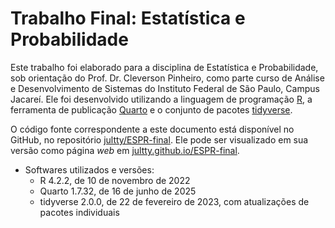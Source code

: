 # Trabalho Final: Estatística e Probabilidade

Este trabalho foi elaborado para a disciplina de Estatística e Probabilidade, sob orientação do Prof. Dr. Cleverson Pinheiro, como parte curso de Análise e Desenvolvimento de Sistemas do Instituto Federal de São Paulo, Campus Jacareí. Ele foi desenvolvido utilizando a linguagem de programação [R](https://r-project.org/), a ferramenta de publicação [Quarto](https://quarto.org/) e o conjunto de pacotes [tidyverse](https://tidyverse.org/).

O código fonte correspondente a este documento está disponível no GitHub, no repositório [jultty/ESPR-final](https://github.com/jultty/ESPR-final). Ele pode ser visualizado em sua versão como página _web_ em [jultty.github.io/ESPR-final](https://jultty.github.io/ESPR-final).

- Softwares utilizados e versões:
  - R 4.2.2, de 10 de novembro de 2022
  - Quarto 1.7.32, de 16 de junho de 2025
  - tidyverse 2.0.0, de 22 de fevereiro de 2023, com atualizações de pacotes individuais
